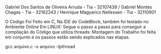
Gabriel Dos Santos de Oliveira Arruda - Tia - 32107439 / 
Gabriel Montes Chagas - Tia - 32162243 / 
Henrique Magyarics Nellessen - Tia - 32110901

O Código Foi Feito em C, Na IDE do CodeBlock, também foi testado no Ambiente Online Em LINUX:
Segue o passo  a passo para conseguir a compilação do Código que utiliza threads:
Montagem do Trabalho foi feita em conjunto e os passos estão sendo explicados nas etapas.

gcc arquivo.c -o arquivo -lpthread


